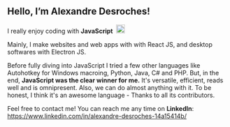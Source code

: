 ## Hello, I’m Alexandre Desroches!

I really enjoy coding with **JavaScript**&nbsp;&nbsp;<img src="https://upload.wikimedia.org/wikipedia/commons/6/6a/JavaScript-logo.png" alt="Javascript Logo" width="20" height="20"/>

Mainly, I make websites and web apps with with React JS, and desktop softwares with Electron JS.

Before fully diving into JavaScript I tried a few other languages like Autohotkey for Windows macroing, Python, Java, C# and PHP.
But, in the end, **JavaScript was the clear winner for me.** It's versatile, efficient, reads well and is omnipresent.
Also, we can do almost anything with it. To be honest, I think it's an awesome language - Thanks to all its contributors.

Feel free to contact me!
You can reach me any time on **LinkedIn**: https://www.linkedin.com/in/alexandre-desroches-14a15414b/
